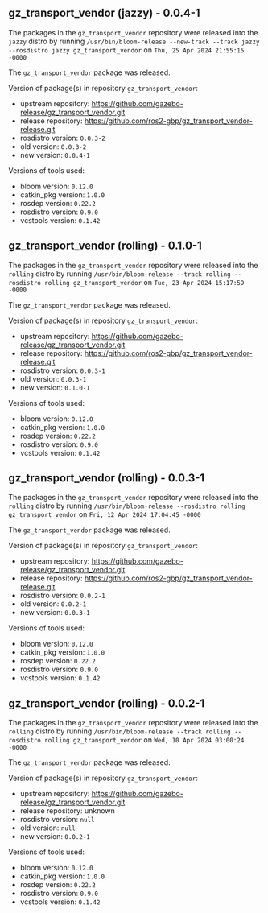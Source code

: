## gz_transport_vendor (jazzy) - 0.0.4-1

The packages in the `gz_transport_vendor` repository were released into the `jazzy` distro by running `/usr/bin/bloom-release --new-track --track jazzy --rosdistro jazzy gz_transport_vendor` on `Thu, 25 Apr 2024 21:55:15 -0000`

The `gz_transport_vendor` package was released.

Version of package(s) in repository `gz_transport_vendor`:

- upstream repository: https://github.com/gazebo-release/gz_transport_vendor.git
- release repository: https://github.com/ros2-gbp/gz_transport_vendor-release.git
- rosdistro version: `0.0.3-2`
- old version: `0.0.3-2`
- new version: `0.0.4-1`

Versions of tools used:

- bloom version: `0.12.0`
- catkin_pkg version: `1.0.0`
- rosdep version: `0.22.2`
- rosdistro version: `0.9.0`
- vcstools version: `0.1.42`


## gz_transport_vendor (rolling) - 0.1.0-1

The packages in the `gz_transport_vendor` repository were released into the `rolling` distro by running `/usr/bin/bloom-release --track rolling --rosdistro rolling gz_transport_vendor` on `Tue, 23 Apr 2024 15:17:59 -0000`

The `gz_transport_vendor` package was released.

Version of package(s) in repository `gz_transport_vendor`:

- upstream repository: https://github.com/gazebo-release/gz_transport_vendor.git
- release repository: https://github.com/ros2-gbp/gz_transport_vendor-release.git
- rosdistro version: `0.0.3-1`
- old version: `0.0.3-1`
- new version: `0.1.0-1`

Versions of tools used:

- bloom version: `0.12.0`
- catkin_pkg version: `1.0.0`
- rosdep version: `0.22.2`
- rosdistro version: `0.9.0`
- vcstools version: `0.1.42`


## gz_transport_vendor (rolling) - 0.0.3-1

The packages in the `gz_transport_vendor` repository were released into the `rolling` distro by running `/usr/bin/bloom-release --rosdistro rolling gz_transport_vendor` on `Fri, 12 Apr 2024 17:04:45 -0000`

The `gz_transport_vendor` package was released.

Version of package(s) in repository `gz_transport_vendor`:

- upstream repository: https://github.com/gazebo-release/gz_transport_vendor.git
- release repository: https://github.com/ros2-gbp/gz_transport_vendor-release.git
- rosdistro version: `0.0.2-1`
- old version: `0.0.2-1`
- new version: `0.0.3-1`

Versions of tools used:

- bloom version: `0.12.0`
- catkin_pkg version: `1.0.0`
- rosdep version: `0.22.2`
- rosdistro version: `0.9.0`
- vcstools version: `0.1.42`


## gz_transport_vendor (rolling) - 0.0.2-1

The packages in the `gz_transport_vendor` repository were released into the `rolling` distro by running `/usr/bin/bloom-release --track rolling --rosdistro rolling gz_transport_vendor` on `Wed, 10 Apr 2024 03:00:24 -0000`

The `gz_transport_vendor` package was released.

Version of package(s) in repository `gz_transport_vendor`:

- upstream repository: https://github.com/gazebo-release/gz_transport_vendor.git
- release repository: unknown
- rosdistro version: `null`
- old version: `null`
- new version: `0.0.2-1`

Versions of tools used:

- bloom version: `0.12.0`
- catkin_pkg version: `1.0.0`
- rosdep version: `0.22.2`
- rosdistro version: `0.9.0`
- vcstools version: `0.1.42`


